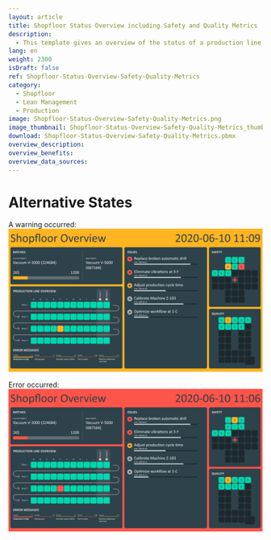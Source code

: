 ```yaml
---
layout: article
title: Shopfloor Status Overview including Safety and Quality Metrics
description: 
  - This template gives an overview of the status of a production line from a bird's eye view. Additionally, information about the current order status, as well as occurring problems and open tasks can be seen. Furthermore, key figures regarding safety and useful information about the achieved level of quality are displayed in the shape of a cross and a Q. The combination of different types of relevant information on this template, offers an effective overview and improved shop floor management.
lang: en
weight: 2300
isDraft: false
ref: Shopfloor-Status-Overview-Safety-Quality-Metrics
category:
  - Shopfloor
  - Lean Management
  - Production
image: Shopfloor-Status-Overview-Safety-Quality-Metrics.png
image_thumbnail: Shopfloor-Status-Overview-Safety-Quality-Metrics_thumbnail.png
download: Shopfloor-Status-Overview-Safety-Quality-Metrics.pbmx
overview_description:
overview_benefits:
overview_data_sources:
---
```

# Alternative States

A warning occurred:
![image_live](Shopfloor-Status-Overview-Safety-Quality-Metrics-Warning.png)


Error occurred:
![image_live](Shopfloor-Status-Overview-Safety-Quality-Metrics-Error.png)